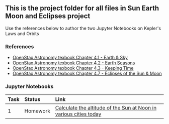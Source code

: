 ## This is the project folder for all files in Sun Earth Moon and Eclipses project
Use the references below to author the two Jupyter Notebooks on Kepler's Laws and Orbits

### References

* [OpenStax Astronomy texbook Chapter 4.1 - Earth & Sky](https://openstax.org/books/astronomy/pages/4-1-earth-and-sky)
* [OpenStax Astronomy texbook Chapter 4.2 - Earth Seasons](https://openstax.org/books/astronomy/pages/4-2-the-seasons)
* [OpenStax Astronomy texbook Chapter 4.3 - Keeping Time](https://openstax.org/books/astronomy/pages/4-3-keeping-time)
* [OpenStax Astronomy texbook Chapter 4.7 - Eclipses of the Sun & Moon](https://openstax.org/books/astronomy/pages/4-7-eclipses-of-the-sun-and-moon)

### Jupyter Notebooks

| Task | Status | Link
| :--- | :--- | :--- |
| 1 | Homework | [Calculate the altitude of the Sun at Noon in various cities today](https://cedvm.zapto.org/hub/user-redirect/git-pull?repo=https%3A%2F%2Fgithub.com%2Fthebushschool%2Fastronomy&branch=gh-pages&urlpath=lab%2Ftree%2Fastronomy%2Fprojects%2F3_sun_earth_moon_eclipses%2Fseasons_simulator.ipynb?reset)

